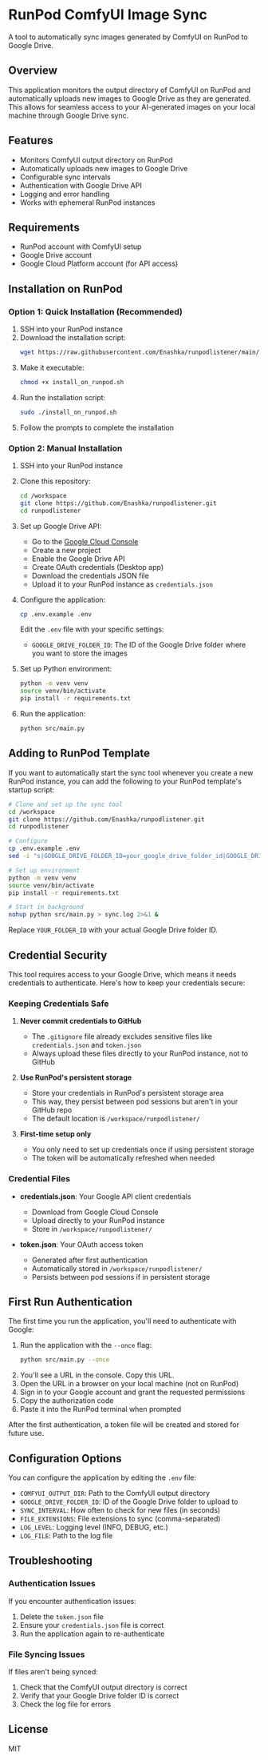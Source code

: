 # RunPod ComfyUI Image Sync

A tool to automatically sync images generated by ComfyUI on RunPod to Google Drive.

## Overview

This application monitors the output directory of ComfyUI on RunPod and automatically uploads new images to Google Drive as they are generated. This allows for seamless access to your AI-generated images on your local machine through Google Drive sync.

## Features

- Monitors ComfyUI output directory on RunPod
- Automatically uploads new images to Google Drive
- Configurable sync intervals
- Authentication with Google Drive API
- Logging and error handling
- Works with ephemeral RunPod instances

## Requirements

- RunPod account with ComfyUI setup
- Google Drive account
- Google Cloud Platform account (for API access)

## Installation on RunPod

### Option 1: Quick Installation (Recommended)

1. SSH into your RunPod instance
2. Download the installation script:
   ```bash
   wget https://raw.githubusercontent.com/Enashka/runpodlistener/main/install_on_runpod.sh
   ```
3. Make it executable:
   ```bash
   chmod +x install_on_runpod.sh
   ```
4. Run the installation script:
   ```bash
   sudo ./install_on_runpod.sh
   ```
5. Follow the prompts to complete the installation

### Option 2: Manual Installation

1. SSH into your RunPod instance
2. Clone this repository:
   ```bash
   cd /workspace
   git clone https://github.com/Enashka/runpodlistener.git
   cd runpodlistener
   ```
3. Set up Google Drive API:
   - Go to the [Google Cloud Console](https://console.cloud.google.com/)
   - Create a new project
   - Enable the Google Drive API
   - Create OAuth credentials (Desktop app)
   - Download the credentials JSON file
   - Upload it to your RunPod instance as `credentials.json`

4. Configure the application:
   ```bash
   cp .env.example .env
   ```
   Edit the `.env` file with your specific settings:
   - `GOOGLE_DRIVE_FOLDER_ID`: The ID of the Google Drive folder where you want to store the images

5. Set up Python environment:
   ```bash
   python -m venv venv
   source venv/bin/activate
   pip install -r requirements.txt
   ```

6. Run the application:
   ```bash
   python src/main.py
   ```

## Adding to RunPod Template

If you want to automatically start the sync tool whenever you create a new RunPod instance, you can add the following to your RunPod template's startup script:

```bash
# Clone and set up the sync tool
cd /workspace
git clone https://github.com/Enashka/runpodlistener.git
cd runpodlistener

# Configure
cp .env.example .env
sed -i "s|GOOGLE_DRIVE_FOLDER_ID=your_google_drive_folder_id|GOOGLE_DRIVE_FOLDER_ID=YOUR_FOLDER_ID|" .env

# Set up environment
python -m venv venv
source venv/bin/activate
pip install -r requirements.txt

# Start in background
nohup python src/main.py > sync.log 2>&1 &
```

Replace `YOUR_FOLDER_ID` with your actual Google Drive folder ID.

## Credential Security

This tool requires access to your Google Drive, which means it needs credentials to authenticate. Here's how to keep your credentials secure:

### Keeping Credentials Safe

1. **Never commit credentials to GitHub**
   - The `.gitignore` file already excludes sensitive files like `credentials.json` and `token.json`
   - Always upload these files directly to your RunPod instance, not to GitHub

2. **Use RunPod's persistent storage**
   - Store your credentials in RunPod's persistent storage area
   - This way, they persist between pod sessions but aren't in your GitHub repo
   - The default location is `/workspace/runpodlistener/`

3. **First-time setup only**
   - You only need to set up credentials once if using persistent storage
   - The token will be automatically refreshed when needed

### Credential Files

- **credentials.json**: Your Google API client credentials
  - Download from Google Cloud Console
  - Upload directly to your RunPod instance
  - Store in `/workspace/runpodlistener/`

- **token.json**: Your OAuth access token
  - Generated after first authentication
  - Automatically stored in `/workspace/runpodlistener/`
  - Persists between pod sessions if in persistent storage

## First Run Authentication

The first time you run the application, you'll need to authenticate with Google:

1. Run the application with the `--once` flag:
   ```bash
   python src/main.py --once
   ```
2. You'll see a URL in the console. Copy this URL.
3. Open the URL in a browser on your local machine (not on RunPod)
4. Sign in to your Google account and grant the requested permissions
5. Copy the authorization code
6. Paste it into the RunPod terminal when prompted

After the first authentication, a token file will be created and stored for future use.

## Configuration Options

You can configure the application by editing the `.env` file:

- `COMFYUI_OUTPUT_DIR`: Path to the ComfyUI output directory
- `GOOGLE_DRIVE_FOLDER_ID`: ID of the Google Drive folder to upload to
- `SYNC_INTERVAL`: How often to check for new files (in seconds)
- `FILE_EXTENSIONS`: File extensions to sync (comma-separated)
- `LOG_LEVEL`: Logging level (INFO, DEBUG, etc.)
- `LOG_FILE`: Path to the log file

## Troubleshooting

### Authentication Issues

If you encounter authentication issues:
1. Delete the `token.json` file
2. Ensure your `credentials.json` file is correct
3. Run the application again to re-authenticate

### File Syncing Issues

If files aren't being synced:
1. Check that the ComfyUI output directory is correct
2. Verify that your Google Drive folder ID is correct
3. Check the log file for errors

## License

MIT
